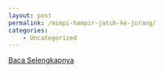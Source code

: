 ```yaml
---
layout: post
permalink: /mimpi-hampir-jatuh-ke-jurang/
categories:
    - Uncategorized
---
```


[Baca Selengkapnya](/03)